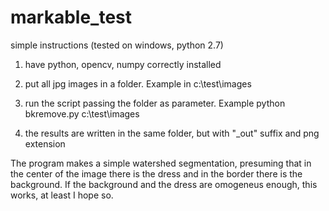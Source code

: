# markable_test

simple instructions (tested on windows, python 2.7)

1) have python, opencv, numpy correctly installed

2) put all jpg images in a folder. 
Example in c:\test\images

3) run the script passing the folder as parameter. 
Example python bkremove.py c:\test\images

4) the results are written in the same folder, but with "_out" suffix and png extension

The program makes a simple watershed segmentation, presuming that in the center of the image there is the dress and in the border there is the background. 
If the background and the dress are omogeneus enough, this works, at least I hope so.


